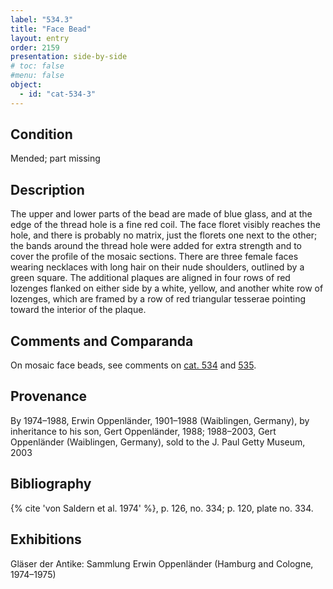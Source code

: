 ```yaml
---
label: "534.3"
title: "Face Bead"
layout: entry
order: 2159
presentation: side-by-side
# toc: false
#menu: false 
object:
  - id: "cat-534-3"
---
```


## Condition

Mended; part missing

## Description

The upper and lower parts of the bead are made of blue glass, and at the edge of the thread hole is a fine red coil. The face floret visibly reaches the hole, and there is probably no matrix, just the florets one next to the other; the bands around the thread hole were added for extra strength and to cover the profile of the mosaic sections. There are three female faces wearing necklaces with long hair on their nude shoulders, outlined by a green square. The additional plaques are aligned in four rows of red lozenges flanked on either side by a white, yellow, and another white row of lozenges, which are framed by a row of red triangular tesserae pointing toward the interior of the plaque.

## Comments and Comparanda

On mosaic face beads, see comments on [cat. 534](/catalogue/cat-534) and [535](/catalogue/cat-535).

## Provenance

By 1974–1988, Erwin Oppenländer, 1901–1988 (Waiblingen, Germany), by inheritance to his son, Gert Oppenländer, 1988; 1988–2003, Gert Oppenländer (Waiblingen, Germany), sold to the J. Paul Getty Museum, 2003

## Bibliography

{% cite 'von Saldern et al. 1974' %}, p. 126, no. 334; p. 120, plate no. 334.

## Exhibitions

Gläser der Antike: Sammlung Erwin Oppenländer (Hamburg and Cologne, 1974–1975)